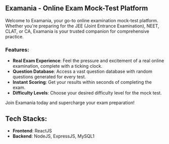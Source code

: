## Examania - Online Exam Mock-Test Platform

Welcome to Examania, your go-to online examination mock-test platform. Whether you're preparing for the JEE (Joint Entrance Examination), NEET, CLAT, or CA, Examania is your trusted companion for comprehensive practice. 

### Features:
- **Real Exam Experience**: Feel the pressure and excitement of a real online examination, complete with a ticking clock.
- **Question Database**: Access a vast question database with random questions generated for every test.
- **Instant Scoring**: Get your results within seconds of completing the exam.
- **Difficulty Levels**: Choose your desired difficulty level for the mock test.

Join Examania today and supercharge your exam preparation!

## Tech Stacks:
- **Frontend**: ReactJS
- **Backend**: NodeJS, ExpressJS, MySQL1
